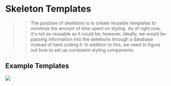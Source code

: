 # Skeleton Templates

>> The purpose of skeletons is to create reusable templates to minimize the amount of time spent on styling. As of right now, it's not as reusable as it could be; however, ideally, we would be passing information into the skeletons through a database instead of hard coding it. In addition to this, we need to figure out how to set up consistent styling components. 


## Example Templates 

![](https://firebasestorage.googleapis.com/v0/b/firescript-577a2.appspot.com/o/imgs%2Fapp%2FJessicaDosseh%2FRNwjZjNZCU.png?alt=media&token=327e67f1-c678-464b-8f29-a5eac18de165)
